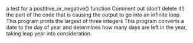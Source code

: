 a test for a postitive_or_negative() function 
Comment out (don’t delete it!) the part of the code that is causing the output to go into an infinite loop.
This program prints the largest of three integers
This program converts a date to the day of year and determines how many days are left in the year, taking leap year into consideration.

